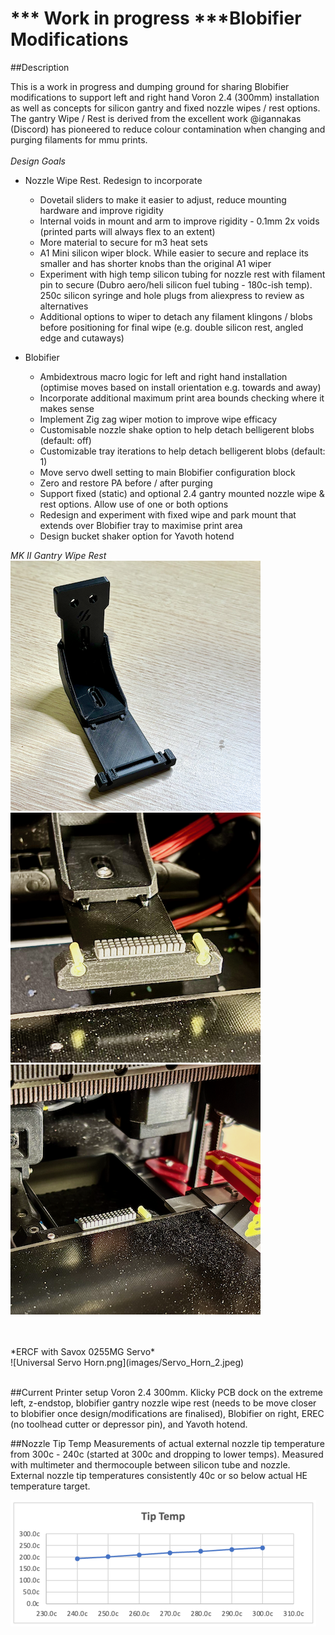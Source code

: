 # *** Work in progress ***Blobifier Modifications

##Description

This is a work in progress and dumping ground for sharing Blobifier modifications to support left and right hand Voron 2.4 (300mm) installation as well as concepts for silicon gantry and fixed nozzle wipes / rest options.<br />
The gantry Wipe / Rest is derived from the excellent work @igannakas (Discord) has pioneered to reduce colour contamination when changing and purging filaments for mmu prints.<br />
<br />
*Design Goals*
- Nozzle Wipe Rest. Redesign to incorporate
  - Dovetail sliders to make it easier to adjust, reduce mounting hardware and improve rigidity
  - Internal voids in mount and arm to improve rigidity - 0.1mm 2x voids (printed parts will always flex to an extent)
  - More material to secure for m3 heat sets
  - A1 Mini silicon wiper block. While easier to secure and replace its smaller and has shorter knobs than the original A1 wiper
  - Experiment with high temp silicon tubing for nozzle rest with filament pin to secure (Dubro aero/heli silicon fuel tubing - 180c-ish temp). 250c silicon syringe and hole plugs from aliexpress to review as alternatives
  - Additional options to wiper to detach any filament klingons / blobs before positioning for final wipe (e.g. double silicon rest, angled edge and cutaways)  
 
- Blobifier
  - Ambidextrous macro logic for left and right hand installation (optimise moves based on install orientation e.g. towards and away)
  - Incorporate additional maximum print area bounds checking where it makes sense 
  - Implement Zig zag wiper motion to improve wipe efficacy
  - Customisable nozzle shake option to help detach belligerent blobs (default: off)
  - Customizable tray iterations to help detach belligerent blobs (default: 1)
  - Move servo dwell setting to main Blobifier configuration block
  - Zero and restore PA before / after purging 
  - Support fixed (static) and optional 2.4 gantry mounted nozzle wipe & rest options. Allow use of one or both options
  - Redesign and experiment with fixed wipe and park mount that extends over Blobifier tray to maximise print area
  - Design bucket shaker option for Yavoth hotend

*MK II Gantry Wipe Rest* <br /> 
![v2.4_Gantry_Wipe_Rest_MK_II](images/v2.4_Gantry_Wipe_Rest_MK_II.png)
![v2.4_Gantry_Wipe_Rest_MK_II_Double_Rest](images/v2.4_Gantry_Wipe_Rest_MK_II_Double_Rest.png)
![v2.4_Extended_Static_Wipe_Rest](images/v2.4_Extended_Static_Wipe_Rest.png)

<br />
<br />
*ERCF with Savox 0255MG Servo* <br /> 
![Universal Servo Horn.png](images/Servo_Horn_2.jpeg)
<br />
<br />

##Current Printer setup
Voron 2.4 300mm. Klicky PCB dock on the extreme left, z-endstop, blobifier gantry nozzle wipe rest (needs to be move closer to blobifier once design/modifications are finalised), Blobifier on right, EREC (no toolhead cutter or depressor pin), and Yavoth hotend.

##Nozzle Tip Temp
Measurements of actual external nozzle tip temperature from 300c - 240c (started at 300c and dropping to lower temps).  Measured with multimeter and thermocouple between silicon tube and nozzle. <br />
External nozzle tip temperatures consistently 40c or so below actual HE temperature target.

![Nozzle_Tip_Temperatures](images/Nozzle_Tip_Temperatures.png)

